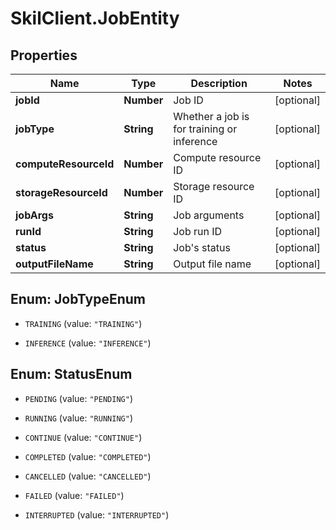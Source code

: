 # SkilClient.JobEntity

## Properties
Name | Type | Description | Notes
------------ | ------------- | ------------- | -------------
**jobId** | **Number** | Job ID | [optional] 
**jobType** | **String** | Whether a job is for training or inference | [optional] 
**computeResourceId** | **Number** | Compute resource ID | [optional] 
**storageResourceId** | **Number** | Storage resource ID | [optional] 
**jobArgs** | **String** | Job arguments | [optional] 
**runId** | **String** | Job run ID | [optional] 
**status** | **String** | Job&#39;s status | [optional] 
**outputFileName** | **String** | Output file name | [optional] 


<a name="JobTypeEnum"></a>
## Enum: JobTypeEnum


* `TRAINING` (value: `"TRAINING"`)

* `INFERENCE` (value: `"INFERENCE"`)




<a name="StatusEnum"></a>
## Enum: StatusEnum


* `PENDING` (value: `"PENDING"`)

* `RUNNING` (value: `"RUNNING"`)

* `CONTINUE` (value: `"CONTINUE"`)

* `COMPLETED` (value: `"COMPLETED"`)

* `CANCELLED` (value: `"CANCELLED"`)

* `FAILED` (value: `"FAILED"`)

* `INTERRUPTED` (value: `"INTERRUPTED"`)




